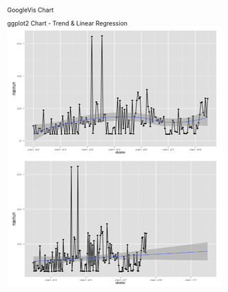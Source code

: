 
GoogleVis Chart

<!-- LineChart generated in R 3.1.1 by googleVis 0.5.10 package -->
<!-- Thu Jan 28 17:57:41 2016 -->


<!-- jsHeader -->
<script type="text/javascript">
 
// jsData 
function gvisDataLineChartID58fd7a85ad93 () {
var data = new google.visualization.DataTable();
var datajson =
[
 [
 "2016-01-22T00:00:00.000",
9.21,
1.256760709,
0.026666667 
],
[
 "2016-01-22T01:00:00.000",
4.4,
1.215206663,
0.023333333 
],
[
 "2016-01-22T02:00:00.000",
9.650001,
1.203495941,
0.026666667 
],
[
 "2016-01-22T03:00:00.000",
4.4100003,
1.165010085,
0.026666667 
],
[
 "2016-01-22T04:00:00.000",
4.54,
1.232689241,
0.026666667 
],
[
 "2016-01-22T05:00:00.000",
7.6,
1.217696774,
0.023333333 
],
[
 "2016-01-22T06:00:00.000",
7.6899996,
1.25722892,
0.026666667 
],
[
 "2016-01-22T07:00:00.000",
5.6000004,
1.150857252,
0.026666667 
],
[
 "2016-01-22T08:00:00.000",
6.19,
1.178752482,
0.023333333 
],
[
 "2016-01-22T09:00:00.000",
18.89,
1.333654605,
0.023333333 
],
[
 "2016-01-22T10:00:00.000",
4.28,
1.171115789,
0.026666667 
],
[
 "2016-01-22T11:00:00.000",
4.5299997,
1.224697278,
0.03 
],
[
 "2016-01-22T12:00:00.000",
7.59,
1.225219128,
0.023333333 
],
[
 "2016-01-22T13:00:00.000",
5.2200003,
1.221586827,
0.023333333 
],
[
 "2016-01-22T14:00:00.000",
6.8,
1.258518517,
0.020000001 
],
[
 "2016-01-22T15:00:00.000",
4.1499996,
1.122647859,
0.023333333 
],
[
 "2016-01-22T16:00:00.000",
13.5199995,
1.210641817,
0.020000001 
],
[
 "2016-01-22T17:00:00.000",
4.21,
1.170013304,
0.023333333 
],
[
 "2016-01-22T18:00:00.000",
8.36,
1.375102672,
0.03333333 
],
[
 "2016-01-22T19:00:00.000",
4.2,
1.210425029,
0.026666667 
],
[
 "2016-01-22T20:00:00.000",
10.320001,
1.341718009,
0.023333333 
],
[
 "2016-01-22T21:00:00.000",
4.08,
1.183241495,
0.026666667 
],
[
 "2016-01-22T22:00:00.000",
9.26,
1.191632021,
0.03 
],
[
 "2016-01-22T23:00:00.000",
8.96,
1.167515526,
0.03 
],
[
 "2016-01-23T00:00:00.000",
10.92,
1.410826825,
0.026666667 
],
[
 "2016-01-23T01:00:00.000",
4.1499996,
1.211625534,
0.023333333 
],
[
 "2016-01-23T02:00:00.000",
15.29,
1.348772302,
0.020000001 
],
[
 "2016-01-23T03:00:00.000",
9.59,
1.347718422,
0.026666667 
],
[
 "2016-01-23T04:00:00.000",
4.28,
1.161396216,
0.026666667 
],
[
 "2016-01-23T05:00:00.000",
10.76,
1.290969438,
0.03 
],
[
 "2016-01-23T06:00:00.000",
4.18,
1.139782603,
0.03 
],
[
 "2016-01-23T07:00:00.000",
17.42,
1.263613889,
0.026666667 
],
[
 "2016-01-23T08:00:00.000",
4.4100003,
1.168143792,
0.023333333 
],
[
 "2016-01-23T09:00:00.000",
20.67,
1.759885282,
0.023333333 
],
[
 "2016-01-23T10:00:00.000",
10.679999,
1.223698037,
0.02 
],
[
 "2016-01-23T11:00:00.000",
4.3900003,
1.19195956,
0.02 
],
[
 "2016-01-23T12:00:00.000",
14.650001,
1.286001311,
0.023333333 
],
[
 "2016-01-23T13:00:00.000",
4.38,
1.188020438,
0.026666667 
],
[
 "2016-01-23T14:00:00.000",
10.71,
1.259377085,
0.020000001 
],
[
 "2016-01-23T15:00:00.000",
5.4,
1.24403991,
0.023333333 
],
[
 "2016-01-23T16:00:00.000",
4.2599998,
1.169140338,
0.023333333 
],
[
 "2016-01-23T17:00:00.000",
22.54,
1.457957294,
0.020000001 
],
[
 "2016-01-23T18:00:00.000",
10.849999,
1.371215199,
0.03 
],
[
 "2016-01-23T19:00:00.000",
14.71,
1.36146859,
0.023333333 
],
[
 "2016-01-23T20:00:00.000",
10.35,
1.204302552,
0.023333333 
],
[
 "2016-01-23T21:00:00.000",
12.11,
1.369153186,
0.020000001 
],
[
 "2016-01-23T22:00:00.000",
8.29,
1.220760583,
0.03 
],
[
 "2016-01-23T23:00:00.000",
14.16,
1.398050957,
0.026666667 
],
[
 "2016-01-24T00:00:00.000",
11.63,
1.411781853,
0.026666667 
],
[
 "2016-01-24T01:00:00.000",
11.78,
1.331085962,
0.026666667 
],
[
 "2016-01-24T02:00:00.000",
8.91,
1.22857486,
0.023333333 
],
[
 "2016-01-24T03:00:00.000",
10.360001,
1.344959694,
0.023333333 
],
[
 "2016-01-24T04:00:00.000",
64.37,
1.465495699,
0.02 
],
[
 "2016-01-24T05:00:00.000",
4.5649996,
1.236456221,
0.03 
],
[
 "2016-01-24T06:00:00.000",
12.87,
1.337037421,
0.023333333 
],
[
 "2016-01-24T07:00:00.000",
10.1,
1.334886677,
0.023333333 
],
[
 "2016-01-24T08:00:00.000",
23.99,
1.487056963,
0.030000001 
],
[
 "2016-01-24T09:00:00.000",
22.71,
1.630043665,
0.026666667 
],
[
 "2016-01-24T10:00:00.000",
11.77,
1.295353943,
0.026666667 
],
[
 "2016-01-24T11:00:00.000",
13.079999,
1.324927238,
0.026666667 
],
[
 "2016-01-24T12:00:00.000",
11.78,
1.343418537,
0.023333333 
],
[
 "2016-01-24T13:00:00.000",
64.75,
2.315562298,
0.023333333 
],
[
 "2016-01-24T14:00:00.000",
12.3,
1.515624567,
0.016666666 
],
[
 "2016-01-24T15:00:00.000",
16.310001,
1.574883039,
0.03 
],
[
 "2016-01-24T16:00:00.000",
16.230001,
1.509006062,
0.026666667 
],
[
 "2016-01-24T17:00:00.000",
4.37,
1.17952481,
0.023333333 
],
[
 "2016-01-24T18:00:00.000",
10.96,
1.382198507,
0.026666667 
],
[
 "2016-01-24T19:00:00.000",
4.3,
1.223198936,
0.023333333 
],
[
 "2016-01-24T20:00:00.000",
4.37,
1.19314666,
0.03 
],
[
 "2016-01-24T21:00:00.000",
4.28,
1.186157688,
0.023333333 
],
[
 "2016-01-24T22:00:00.000",
4.21,
1.189323859,
0.026666667 
],
[
 "2016-01-24T23:00:00.000",
7.83,
1.323641329,
0.016666666 
],
[
 "2016-01-25T00:00:00.000",
8.389999,
1.259908484,
0.02 
],
[
 "2016-01-25T01:00:00.000",
4.29,
1.163404326,
0.023333333 
],
[
 "2016-01-25T02:00:00.000",
14.45,
1.26719299,
0.023333333 
],
[
 "2016-01-25T03:00:00.000",
26.359999,
1.431495637,
0.016666666 
],
[
 "2016-01-25T04:00:00.000",
4.34,
1.17713034,
0.023333333 
],
[
 "2016-01-25T05:00:00.000",
24.85,
1.438576372,
0.020000001 
],
[
 "2016-01-25T06:00:00.000",
4.2599998,
1.166495555,
0.02 
],
[
 "2016-01-25T07:00:00.000",
20.41,
1.309707841,
0.023333333 
],
[
 "2016-01-25T08:00:00.000",
7.62,
1.210469583,
0.023333333 
],
[
 "2016-01-25T09:00:00.000",
19.37,
1.367894385,
0.026666667 
],
[
 "2016-01-25T10:00:00.000",
4.63,
1.189249855,
0.020000001 
],
[
 "2016-01-25T11:00:00.000",
21.88,
1.517357051,
0.016666666 
],
[
 "2016-01-25T12:00:00.000",
8.4,
1.250971968,
0.016666666 
],
[
 "2016-01-25T13:00:00.000",
12.700001,
1.377613286,
0.023333333 
],
[
 "2016-01-25T14:00:00.000",
4.42,
1.213783077,
0.023333333 
],
[
 "2016-01-25T15:00:00.000",
4.4,
1.193323297,
0.026666667 
],
[
 "2016-01-25T16:00:00.000",
24.95,
1.382494842,
0.026666667 
],
[
 "2016-01-25T17:00:00.000",
4.28,
1.197215572,
0.026666667 
],
[
 "2016-01-25T18:00:00.000",
14.929999,
1.276756024,
0.023333333 
],
[
 "2016-01-25T19:00:00.000",
17.05,
1.278137648,
0.030000001 
],
[
 "2016-01-25T20:00:00.000",
24.91,
1.778718969,
0.026666667 
],
[
 "2016-01-25T21:00:00.000",
29.960001,
2.017765331,
0.02 
],
[
 "2016-01-25T22:00:00.000",
25.94,
2.209760969,
0.020000001 
],
[
 "2016-01-25T23:00:00.000",
27.039999,
2.468735886,
0.023333333 
],
[
 "2016-01-26T00:00:00.000",
10.24,
1.322782297,
0.026666667 
],
[
 "2016-01-26T01:00:00.000",
12.3,
1.25689816,
0.016666666 
],
[
 "2016-01-26T02:00:00.000",
9.17,
1.237818429,
0.03333333 
],
[
 "2016-01-26T03:00:00.000",
10.7,
1.303462866,
0.026666667 
],
[
 "2016-01-26T04:00:00.000",
10.59,
1.215066529,
0.026666667 
],
[
 "2016-01-26T05:00:00.000",
31.599999,
2.459558708,
0.016666668 
],
[
 "2016-01-26T06:00:00.000",
21.21,
2.392116614,
0.020000001 
],
[
 "2016-01-26T07:00:00.000",
17.810001,
1.317322185,
0.026666667 
],
[
 "2016-01-26T08:00:00.000",
8.83,
1.209485341,
0.03 
],
[
 "2016-01-26T09:00:00.000",
20.26,
1.385449642,
0.020000001 
],
[
 "2016-01-26T10:00:00.000",
11.7,
1.378092804,
0.023333333 
],
[
 "2016-01-26T11:00:00.000",
19.57,
1.305240084,
0.023333333 
],
[
 "2016-01-26T12:00:00.000",
14.71,
1.319952483,
0.02 
],
[
 "2016-01-26T13:00:00.000",
14.61,
1.456826997,
0.023333333 
],
[
 "2016-01-26T14:00:00.000",
12.42,
1.275224039,
0.030000001 
],
[
 "2016-01-26T15:00:00.000",
13.079999,
1.24289297,
0.026666667 
],
[
 "2016-01-26T16:00:00.000",
10.57,
1.175179997,
0.023333333 
],
[
 "2016-01-26T17:00:00.000",
13.93,
1.248613911,
0.023333333 
],
[
 "2016-01-26T18:00:00.000",
11.36,
1.282888665,
0.026666667 
],
[
 "2016-01-26T19:00:00.000",
12.16,
1.266693021,
0.023333333 
],
[
 "2016-01-26T20:00:00.000",
14.94,
1.228130399,
0.026666667 
],
[
 "2016-01-26T21:00:00.000",
7.62,
1.219366401,
0.023333333 
],
[
 "2016-01-26T22:00:00.000",
4.1,
1.188408644,
0.026666667 
],
[
 "2016-01-26T23:00:00.000",
4.03,
1.281184581,
0.03 
],
[
 "2016-01-27T00:00:00.000",
4.09,
1.172495022,
0.026666667 
],
[
 "2016-01-27T01:00:00.000",
4.04,
1.207446019,
0.023333333 
],
[
 "2016-01-27T02:00:00.000",
6.52,
1.16440001,
0.023333333 
],
[
 "2016-01-27T03:00:00.000",
4.27,
1.194110904,
0.023333333 
],
[
 "2016-01-27T04:00:00.000",
12.68,
1.228533465,
0.023333333 
],
[
 "2016-01-27T05:00:00.000",
11.34,
1.238971093,
0.02 
],
[
 "2016-01-27T06:00:00.000",
5.79,
1.166484371,
0.023333333 
],
[
 "2016-01-27T07:00:00.000",
5.43,
1.20547123,
0.020000001 
],
[
 "2016-01-27T08:00:00.000",
5.29,
1.143187695,
0.023333333 
],
[
 "2016-01-27T09:00:00.000",
19.51,
1.374412337,
0.023333333 
],
[
 "2016-01-27T10:00:00.000",
4.21,
1.176126122,
0.023333333 
],
[
 "2016-01-27T11:00:00.000",
13.75,
1.327407033,
0.023333333 
],
[
 "2016-01-27T12:00:00.000",
7.2200003,
1.22745179,
0.023333333 
],
[
 "2016-01-27T13:00:00.000",
8.28,
1.238429055,
0.026666667 
],
[
 "2016-01-27T14:00:00.000",
4.5499997,
1.164721079,
0.020000001 
],
[
 "2016-01-27T15:00:00.000",
4.5099998,
1.225070132,
0.023333333 
],
[
 "2016-01-27T16:00:00.000",
4.3900003,
1.210762201,
0.023333333 
],
[
 "2016-01-27T17:00:00.000",
5,
1.234168333,
0.026666667 
],
[
 "2016-01-27T18:00:00.000",
13.85,
1.209619833,
0.026666667 
],
[
 "2016-01-27T19:00:00.000",
8.14,
1.301724497,
0.023333333 
],
[
 "2016-01-27T20:00:00.000",
8.7,
1.241890528,
0.023333333 
],
[
 "2016-01-27T21:00:00.000",
7.75,
1.243787871,
0.026666667 
],
[
 "2016-01-27T22:00:00.000",
15.22,
1.220368867,
0.023333333 
],
[
 "2016-01-27T23:00:00.000",
4.52,
1.240573874,
0.020000001 
],
[
 "2016-01-28T00:00:00.000",
4.28,
1.211727772,
0.026666667 
],
[
 "2016-01-28T01:00:00.000",
9.650001,
1.247447604,
0.020000001 
],
[
 "2016-01-28T02:00:00.000",
7.5000005,
1.279012614,
0.023333333 
],
[
 "2016-01-28T03:00:00.000",
11.05,
1.289311169,
0.023333333 
],
[
 "2016-01-28T04:00:00.000",
16.17,
1.327065879,
0.03333333 
],
[
 "2016-01-28T05:00:00.000",
23.48,
1.293090408,
0.023333333 
],
[
 "2016-01-28T06:00:00.000",
23.93,
1.262028255,
0.020000001 
],
[
 "2016-01-28T07:00:00.000",
17.54,
1.221924896,
0.016666666 
],
[
 "2016-01-28T08:00:00.000",
15.57,
1.240344932,
0.023333333 
],
[
 "2016-01-28T09:00:00.000",
26.26,
1.582613119,
0.02 
],
[
 "2016-01-28T10:00:00.000",
14.95,
1.428643525,
0.016666666 
],
[
 "2016-01-28T11:00:00.000",
26.08,
1.188142273,
0.023333333 
] 
];
data.addColumn('string','timestamp');
data.addColumn('number','maximum');
data.addColumn('number','average');
data.addColumn('number','minimum');
data.addRows(datajson);
return(data);
}
 
// jsDrawChart
function drawChartLineChartID58fd7a85ad93() {
var data = gvisDataLineChartID58fd7a85ad93();
var options = {};
options["allowHtml"] = true;
options["pointSize"] =      2;

    var chart = new google.visualization.LineChart(
    document.getElementById('LineChartID58fd7a85ad93')
    );
    chart.draw(data,options);
    

}
  
 
// jsDisplayChart
(function() {
var pkgs = window.__gvisPackages = window.__gvisPackages || [];
var callbacks = window.__gvisCallbacks = window.__gvisCallbacks || [];
var chartid = "corechart";
  
// Manually see if chartid is in pkgs (not all browsers support Array.indexOf)
var i, newPackage = true;
for (i = 0; newPackage && i < pkgs.length; i++) {
if (pkgs[i] === chartid)
newPackage = false;
}
if (newPackage)
  pkgs.push(chartid);
  
// Add the drawChart function to the global list of callbacks
callbacks.push(drawChartLineChartID58fd7a85ad93);
})();
function displayChartLineChartID58fd7a85ad93() {
  var pkgs = window.__gvisPackages = window.__gvisPackages || [];
  var callbacks = window.__gvisCallbacks = window.__gvisCallbacks || [];
  window.clearTimeout(window.__gvisLoad);
  // The timeout is set to 100 because otherwise the container div we are
  // targeting might not be part of the document yet
  window.__gvisLoad = setTimeout(function() {
  var pkgCount = pkgs.length;
  google.load("visualization", "1", { packages:pkgs, callback: function() {
  if (pkgCount != pkgs.length) {
  // Race condition where another setTimeout call snuck in after us; if
  // that call added a package, we must not shift its callback
  return;
}
while (callbacks.length > 0)
callbacks.shift()();
} });
}, 100);
}
 
// jsFooter
</script>
 
<!-- jsChart -->  
<script type="text/javascript" src="https://www.google.com/jsapi?callback=displayChartLineChartID58fd7a85ad93"></script>
 
<!-- divChart -->
  
<div id="LineChartID58fd7a85ad93" 
  style="width: 500; height: automatic;">
</div>
ggplot2 Chart - Trend & Linear Regression 

<img src="figure/unnamed-chunk-1-1.png" title="plot of chunk unnamed-chunk-1" alt="plot of chunk unnamed-chunk-1" width="500" height="300" />

<img src="figure/unnamed-chunk-2-1.png" title="plot of chunk unnamed-chunk-2" alt="plot of chunk unnamed-chunk-2" width="500" height="300" />
